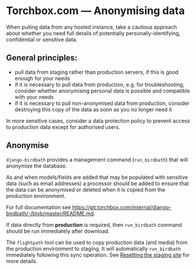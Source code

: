 # Torchbox.com — Anonymising data

When pulling data from any hosted instance, take a cautious approach about whether you need full details of potentially personally-identifying, confidential or sensitive data.

## General principles:

- pull data from staging rather than production servers, if this is good enough for your needs
- if it is necessary to pull data from production, e.g. for troubleshooting, consider whether anonymising personal data is possible and compatible with your needs
- if it is necessary to pull non-anonymised data from production, consider destroying this copy of the data as soon as you no longer need it

In more sensitive cases, consider a data protection policy to prevent access to production data except for authorised users.

## Anonymise

`django-birdbath` provides a management command (`run_birdbath`) that will anonymise the database.

As and when models/fields are added that may be populated with sensitive data (such as email addresses) a processor should be added to ensure that the data can be anonymised or deleted when it is copied from the production environment.

For full documentation see https://git.torchbox.com/internal/django-birdbath/-/blob/master/README.md.

If data directly from **production** is required, then `run_birdbath` command should be run immediately after download.

The `flightpath` tool can be used to copy production data (and media) from the production environment to staging. It will automatically `run_birdbath` immediately following this sync operation. See [Resetting the staging site](http://0.0.0.0:8001/infrastructure/#resetting-the-staging-site) for more details.
